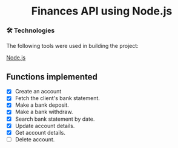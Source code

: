 <div align="center">
 <h1>Finances API using Node.js</h1> 
</div>

### 🛠 Technologies

The following tools were used in building the project:


[Node.js](https://nodejs.org/en/) 

## Functions implemented  

- [X] Create an account
- [X] Fetch the client's bank statement.
- [X] Make a bank deposit.
- [X] Make a bank withdraw.
- [X] Search bank statement by date.
- [X] Update account details.
- [X] Get account details.
- [ ] Delete account.
